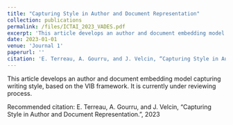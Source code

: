 ```yaml
---
title: "Capturing Style in Author and Document Representation"
collection: publications
permalink: /files/ICTAI_2023_VADES.pdf
excerpt: 'This article develops an author and document embedding model capturing writing style, based on the VIB framework.'
date: 2023-01-01
venue: 'Journal 1'
paperurl: ''
citation: 'E. Terreau, A. Gourru, and J. Velcin, “Capturing Style in Author and Document Representation.”, 2023'
---
```

This article develops an author and document embedding model capturing writing style, based on the VIB framework.
It is currently under reviewing process.

Recommended citation: E. Terreau, A. Gourru, and J. Velcin, “Capturing Style in Author and Document Representation.”, 2023